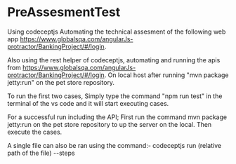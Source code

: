 # PreAssesmentTest

Using codeceptjs Automating the technical assesment of the following web app
https://www.globalsqa.com/angularJs-protractor/BankingProject/#/login.

Also using the rest helper of codeceptjs, automating and running the apis from 
https://www.globalsqa.com/angularJs-protractor/BankingProject/#/login.
On local host after running
"mvn package jetty:run" on the pet store repository. 

To run the first two cases, 
Simply type the command "npm run test" in the terminal of the vs code and it will start executing cases. 

For a successful run including the API;
 First run the command mvn package jetty:run on the pet store repository to up the server on the local. 
 Then execute the cases. 

A single file can also be ran using the command:-  codeceptjs run (relative path of the file) --steps
 
